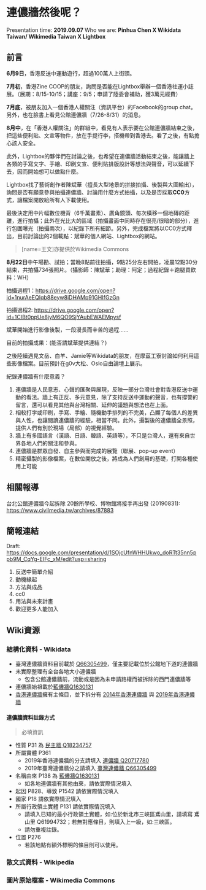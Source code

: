 連儂牆然後呢？
=====
Presentation time: **2019.09.07**
Who we are: **Pinhua Chen X Wikidata Taiwan/ Wikimedia Taiwan X Lightbox**

前言
------
**6月9日**，香港反送中運動遊行，超過100萬人上街頭。

**7月初**，香港Zine COOP的朋友，詢問是否能在Lightbox舉辦一個香港社運小誌展。（展期：8/15-10/15；講座：9/5；申請了陸委會補助，獲3萬元經費）

**7月底**，被朋友加入一個香港人權關注（資訊平台）的Facebook的group chat。另外，也在臉書上看見公館連儂牆（7/26-8/31）的消息。

**8月中**，在「香港人權關注」的群組中，看見有人表示要在公館連儂牆結束之後，把這些便利貼、文宣等物件，放在手提行李，搭機帶到香港去。看了之後，有點擔心該人安全。

此外，Lightbox的夥伴們在討論之後，也希望在連儂牆活動結束之後，能讓牆上各類的手寫文字、手繪、印刷文宣、便利貼排版設計等想法與聲音，可以延續下去，因而開始想可以做點什麼。

Lightbox找了藝術創作者陳斌華（擅長大型地景的拼接拍攝、後製與大圖輸出），詢問是否有願意參與拍攝連儂牆、討論用什麼方式拍攝，以及是否採取**CC0**方式，讓檔案開放給所有人下載使用。

最後決定用中片幅數位機背（6千萬畫素）、廣角鏡頭、每次橫移一個地磚的距離，進行拍攝；此外在光比大的區域（拍攝畫面中同時存在很亮/很暗的部分），進行包圍曝光（拍攝兩次），以紀錄下所有細節。另外，完成檔案將以CC0方式釋出，目前討論出的2個載點：斌華的個人網站、Lightbox的網站。
> [name=王文]亦提供於Wikimedia Commons

**8月22日**中午場勘、試拍；當晚8點前往拍攝，9點25分左右開拍，凌晨12點30分結束，共拍攝734張照片。（攝影師：陳斌華；助理：阿定；過程紀錄＋跑腿買飲料：WH）

拍攝過程1：https://drive.google.com/open?id=1nurAeEQIqb88eyw8iDHAMp91GHIfGzGn

拍攝過程2: https://drive.google.com/open?id=1CIBt0ppUe8jyM6QO9SjYAubEWAEMpysf

斌華開始進行影像後製，一段漫長而辛苦的過程......

目前的拍攝成果：(能否請斌華提供連結？)

之後陸續遇見文岳、白羊、Jamie等Wikidata的朋友，在摩茲工寮討論如何利用這些影像檔案。目前預計在g0v大松、Oslo自由論壇上展示。

紀錄連儂牆有什麼意義？
1. 連儂牆是人民意志、心聲的匯聚與展現，反映一部分台灣社會對香港反送中運動的看法。牆上有正反、多元意見，除了支持反送中運動的聲音，也有撐警的留言，還可以看見其他與台灣相關、延伸的議題與想法也在上面。
2. 相較打字或印刷，手寫、手繪、隨機動手排列的不完美，凸顯了每個人的差異與人性，也讓閱讀連儂牆的經驗，相當不同。此外，攝製後的連儂牆全景照，提供人們有別於現場（局部）的視覺經驗。
3. 牆上有多國語言（漢語、日語、韓語、英語等），不只是台灣人，還有來自世界各地人們的關注和參與。
4. 連儂牆是群眾自發、自主參與而完成的展覽（聯展、pop-up event）
5. 精密攝製的影像檔案，在數位開放之後，將成為人們創用的基礎，打開各種使用上可能


相關報導
-------
台北公館連儂牆今起拆除 20餘所學校、博物館將接手再出發 (20190831): https://www.civilmedia.tw/archives/87883 


簡報連結
-------
Draft: https://docs.google.com/presentation/d/1SOjcUfnWHHUkwo_doRTt35nn5ppb9M_CqYg-EIFc_xM/edit?usp=sharing

1. 反送中簡單介紹
2. 動機緣起
3. 方法與成品
4. cc0
5. 用法與未來計畫
6. 歡迎更多人能加入



## Wiki資源

### 結構化資料 - Wikidata 
* 臺灣連儂牆資料目前載於 [Q66305499](https://www.wikidata.org/wiki/Q66305499)，僅主要記載位於公館地下道的連儂牆
* 未實際整理有全台各地大小連儂牆
    * 包含公館連儂牆前，流動或是因為未申請路權而被拆除的西門連儂牆等
* 連儂牆始祖載於[藍儂牆Q1630131](https://www.wikidata.org/wiki/Q1630131)
* [香港連儂牆](https://www.wikidata.org/wiki/Q20717780)擁有主條目，並下拆分有 [2014年香港連儂牆](https://www.wikidata.org/wiki/Q66826987) 與 [2019年香港連儂牆](https://www.wikidata.org/wiki/Q66711913)

#### 連儂牆資料註錄方式
> 必填資訊
* 性質 P31 為 [民主牆 Q18234757](https://www.wikidata.org/wiki/Q18234757) 
* 所屬實體 P361 
    * 2019年香港連儂牆的分支請填入 [連儂牆 Q20717780](https://www.wikidata.org/wiki/Q20717780)
    * 2019年臺灣連儂牆分之請填入  [臺灣連儂牆 Q66305499 ](https://www.wikidata.org/wiki/Q66305499)
* 名稱由來 P138 為 [藍儂牆Q1630131](https://www.wikidata.org/wiki/Q1630131)
    * 如各地連儂牆有其他由來，請依實際情況填入
* 起因 P828、導致 P1542 請依實際情況填入 
* 國家 P18 請依實際情況填入
* 所屬行政領土實體 P131 請依實際情況填入
    * 請填入已知的最小行政領土實體，如:位於新北市三峽區鳶山里，請填寫 鳶山里 Q61994732；若無對應條目，則填入上一級，如:三峽區。
    * 請勿重複註錄。
* 位置 P276
    * 若該地點有額外標明的條目則可以使用。

### 散文式資料 - Wikipedia

### 圖片原始檔案 - Wikimedia Commons